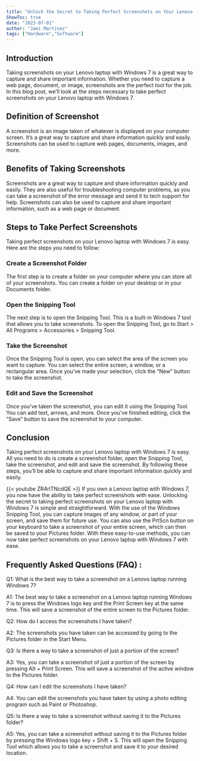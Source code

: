 ```yaml
---
title: "Unlock the Secret to Taking Perfect Screenshots on Your Lenovo Laptop - Windows 7 Edition!"
ShowToc: true 
date: "2023-07-01"
author: "Jami Martinez" 
tags: ["Hardware","Software"]
---
```

## Introduction
Taking screenshots on your Lenovo laptop with Windows 7 is a great way to capture and share important information. Whether you need to capture a web page, document, or image, screenshots are the perfect tool for the job. In this blog post, we’ll look at the steps necessary to take perfect screenshots on your Lenovo laptop with Windows 7.

## Definition of Screenshot
A screenshot is an image taken of whatever is displayed on your computer screen. It’s a great way to capture and share information quickly and easily. Screenshots can be used to capture web pages, documents, images, and more.

## Benefits of Taking Screenshots
Screenshots are a great way to capture and share information quickly and easily. They are also useful for troubleshooting computer problems, as you can take a screenshot of the error message and send it to tech support for help. Screenshots can also be used to capture and share important information, such as a web page or document.

## Steps to Take Perfect Screenshots
Taking perfect screenshots on your Lenovo laptop with Windows 7 is easy. Here are the steps you need to follow:

### Create a Screenshot Folder
The first step is to create a folder on your computer where you can store all of your screenshots. You can create a folder on your desktop or in your Documents folder.

### Open the Snipping Tool
The next step is to open the Snipping Tool. This is a built-in Windows 7 tool that allows you to take screenshots. To open the Snipping Tool, go to Start > All Programs > Accessories > Snipping Tool.

### Take the Screenshot
Once the Snipping Tool is open, you can select the area of the screen you want to capture. You can select the entire screen, a window, or a rectangular area. Once you’ve made your selection, click the “New” button to take the screenshot.

### Edit and Save the Screenshot
Once you’ve taken the screenshot, you can edit it using the Snipping Tool. You can add text, arrows, and more. Once you’ve finished editing, click the “Save” button to save the screenshot to your computer.

## Conclusion
Taking perfect screenshots on your Lenovo laptop with Windows 7 is easy. All you need to do is create a screenshot folder, open the Snipping Tool, take the screenshot, and edit and save the screenshot. By following these steps, you’ll be able to capture and share important information quickly and easily.

{{< youtube ZR4rlTNcdQE >}} 
If you own a Lenovo laptop with Windows 7, you now have the ability to take perfect screenshots with ease. Unlocking the secret to taking perfect screenshots on your Lenovo laptop with Windows 7 is simple and straightforward. With the use of the Windows Snipping Tool, you can capture images of any window, or part of your screen, and save them for future use. You can also use the PrtScn button on your keyboard to take a screenshot of your entire screen, which can then be saved to your Pictures folder. With these easy-to-use methods, you can now take perfect screenshots on your Lenovo laptop with Windows 7 with ease.

## Frequently Asked Questions (FAQ) :
Q1: What is the best way to take a screenshot on a Lenovo laptop running Windows 7?

A1: The best way to take a screenshot on a Lenovo laptop running Windows 7 is to press the Windows logo key and the Print Screen key at the same time. This will save a screenshot of the entire screen to the Pictures folder. 

Q2: How do I access the screenshots I have taken?

A2: The screenshots you have taken can be accessed by going to the Pictures folder in the Start Menu. 

Q3: Is there a way to take a screenshot of just a portion of the screen?

A3: Yes, you can take a screenshot of just a portion of the screen by pressing Alt + Print Screen. This will save a screenshot of the active window to the Pictures folder. 

Q4: How can I edit the screenshots I have taken?

A4: You can edit the screenshots you have taken by using a photo editing program such as Paint or Photoshop. 

Q5: Is there a way to take a screenshot without saving it to the Pictures folder?

A5: Yes, you can take a screenshot without saving it to the Pictures folder by pressing the Windows logo key + Shift + S. This will open the Snipping Tool which allows you to take a screenshot and save it to your desired location.


